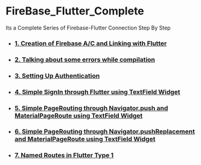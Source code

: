 # FireBase_Flutter_Complete

Its a Complete Series of Firebase-Flutter Connection Step By Step
<ul>
  <li><h3> <a href = "https://github.com/AvinandanBose/FireBase_Flutter_Complete/tree/starting_branch"> 1. Creation of Firebase A/C and Linking with Flutter </a><h3></li>
<li><h3> <a href = "https://github.com/AvinandanBose/FireBase_Flutter_Complete/tree/Error_fixing"> 2. Talking about some errors while compilation </a><h3></li>
<li><h3> <a href = "https://github.com/AvinandanBose/FireBase_Flutter_Complete/tree/Setting_Up_Authentication"> 3.  Setting Up Authentication  </a><h3></li>
<li><h3> <a href = "https://github.com/AvinandanBose/FireBase_Flutter_Complete/tree/master"> 4.  Simple SignIn through Flutter using TextField  Widget</a><h3></li>
<li><h3> <a href = "https://github.com/AvinandanBose/FireBase_Flutter_Complete/tree/master2"> 5.  Simple PageRouting through Navigator.push and MaterialPageRoute  using TextField  Widget</a><h3></li>
<li><h3> <a href = "https://github.com/AvinandanBose/FireBase_Flutter_Complete/tree/master2"> 6.  Simple PageRouting through Navigator.pushReplacement and MaterialPageRoute  using TextField  Widget</a><h3></li>
<li><h3> <a href = "https://github.com/AvinandanBose/FireBase_Flutter_Complete/tree/master2"> 7.  Named Routes in Flutter Type 1</a><h3></li>
</ul>
